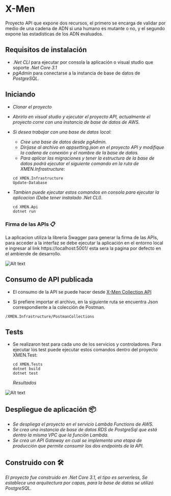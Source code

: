 # X-Men

Proyecto API que expone dos recursos, el primero se encarga de validar por medio de una cadena de ADN si una humano es mutante o no, y el segundo expone las estadísticas de los ADN evaluados.

## Requisitos de instalación

- _.Net CLI_ para ejecutar por consola la aplicación o visual studio que soporte _.Net Core 3.1_
- _pgAdmin_ para conectarse a la instancia de base de datos de _PostgreSQL._

## Iniciando

- _Clonar el proyecto_
- _Abrirlo en visual studio y ejecutar el proyecto API, actualmente el proyecto corre con una instancia de base de datos de AWS._

- _Si desea trabajar con una base de datos local:_
  - _Cree una base de datos desde pgAdmin._
  - _Diríjase al archivo en appsetting.json en el proyecto API y modifique la cadena de conexión y el nombre de la base de datos._
  - _Para aplicar las migraciones y tener la estructura de la base de datos podrá ejecutar el siguiente comando en la ruta de XMEN.Infrastructure:_


  ```
  cd XMEN.Infrastructure
  Update-Database
  ```

- _Tambien puede ejecutar estos comandos en consola para ejecutar la aplicacion (Debe tener instalado .Net CLI)._

  ```
  cd XMEN.Api
  dotnet run
  ```

### Firma de las APIs 📋

La aplicacion utiliza la libreria Swagger para generar la firma de las APIs, para acceder a la interfaz se debe ejecutar la aplicación en el entorno local e ingresar al link https://localhost:5001/ esta sera la pagina por defecto en el ambiende de desarrollo.

![Alt text](https://readme-resources.s3.amazonaws.com/swagger.PNG?raw=true "Optional Title")



## Consumo de API publicada

- El consumo de la API se puede hacer desde [X-Men Collection API](https://www.postman.com/satellite-meteorologist-93675466/workspace/x-men-collection/overview)

- Si prefiere importar el archivo, en la siguiente ruta se encuentra Json correspondiente a la colección de Postman.

```
/XMEN.Infrastructure/PostmanCollections
```

## Tests


- Se realizaron test para cada uno de los servicios y controladores.
Para ejecutar los test puede ejecutar estos comandos dentro del proyecto XMEN.Test:


  ```
  cd XMEN.Tests
  dotnet build
  dotnet test
  ```
  
  _Resultados_

![Alt text](https://readme-resources.s3.amazonaws.com/test.jpeg?raw=true "Optional Title")



## Despliegue de aplicación 📦

- _Se despliega el proyecto en el servicio Lambda Functions de AWS._
- _Se crea una instancia de base de datos RDS de PostgreSql que está dentro la misma VPC que la función Lambda._
- _Se crea un API Gateway en cual se implementa una etapa de producción que permite consumir los dos endpoints de la API._

## Construido con 🛠️

_El proyecto fue construido en .Net Core 3.1, el tipo es serverless, Se establece una arquitectura por capas, para la base de datos se utilizó PostgreSQL._

